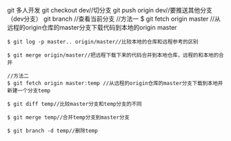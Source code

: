 git 多人开发
    git checkout dev//切分支
    git push origin dev//要推送其他分支（dev分支）
    git branch //查看当前分支
    //方法一
    $ git fetch origin master //从远程的origin仓库的master分支下载代码到本地的origin master
    
    $ git log -p master.. origin/master//比较本地的仓库和远程参考的区别
    
    $ git merge origin/master//把远程下载下来的代码合并到本地仓库，远程的和本地的合并
    
    //方法二
    $ git fetch origin master:temp //从远程的origin仓库的master分支下载到本地并新建一个分支temp
    
    $ git diff temp//比较master分支和temp分支的不同
    
    $ git merge temp//合并temp分支到master分支
    
    $ git branch -d temp//删除temp
